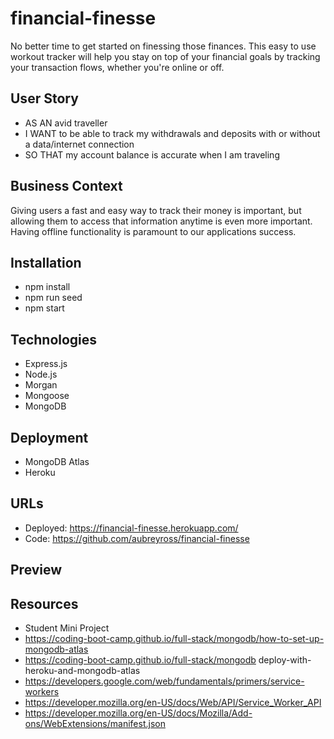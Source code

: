# financial-finesse

No better time to get started on finessing those finances. This easy to use workout tracker will help you stay on top of your financial goals by tracking your transaction flows, whether you're online or off. 

## User Story
* AS AN avid traveller
* I WANT to be able to track my withdrawals and deposits with or without a data/internet connection
* SO THAT my account balance is accurate when I am traveling

## Business Context
Giving users a fast and easy way to track their money is important, but allowing them to access that information anytime is even more important. Having offline functionality is paramount to our applications success.

## Installation
* npm install
* npm run seed 
* npm start 

## Technologies 
* Express.js
* Node.js
* Morgan
* Mongoose
* MongoDB

## Deployment
* MongoDB Atlas
* Heroku

## URLs
* Deployed: https://financial-finesse.herokuapp.com/
* Code: https://github.com/aubreyross/financial-finesse

## Preview


## Resources
* Student Mini Project
* https://coding-boot-camp.github.io/full-stack/mongodb/how-to-set-up-mongodb-atlas
* https://coding-boot-camp.github.io/full-stack/mongodb deploy-with-heroku-and-mongodb-atlas
* https://developers.google.com/web/fundamentals/primers/service-workers
* https://developer.mozilla.org/en-US/docs/Web/API/Service_Worker_API 
* https://developer.mozilla.org/en-US/docs/Mozilla/Add-ons/WebExtensions/manifest.json
